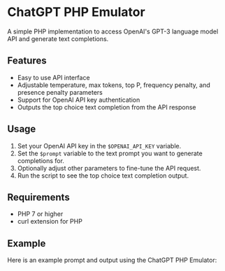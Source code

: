 # ChatGPT PHP Emulator

A simple PHP implementation to access OpenAI's GPT-3 language model API and generate text completions. 

## Features

- Easy to use API interface
- Adjustable temperature, max tokens, top P, frequency penalty, and presence penalty parameters
- Support for OpenAI API key authentication
- Outputs the top choice text completion from the API response

## Usage

1. Set your OpenAI API key in the `$OPENAI_API_KEY` variable.
2. Set the `$prompt` variable to the text prompt you want to generate completions for.
3. Optionally adjust other parameters to fine-tune the API request.
4. Run the script to see the top choice text completion output.

## Requirements

- PHP 7 or higher
- curl extension for PHP

## Example

Here is an example prompt and output using the ChatGPT PHP Emulator:


